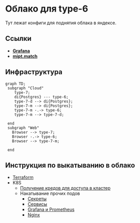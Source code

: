 # Облако для type-6

Тут лежат конфиги для поднятия облака в яндексе.

## Ссылки

* [**Grafana**](https://grafana-shlim-tech.ru/)
* [**mipt.match**](http://mipt-match.ru/)

## Инфраструктура

```mermaid
graph TD;
 subgraph "Cloud"
    type-7;
    di{Postgres} --- type-6;
    type-7-d --> di{Postgres};
    type-7-m --> di{Postgres};
    type-7-m -.-> type-6;
    type-7-m --> type-7-d;

 end
 subgraph "Web"
   Browser --> type-7;
   Browser -.-> type-6;
   Browser --> type-7-m;

 end
```

## Инструкция по выкатыванию в облако

* [Terraform](https://github.com/timattt/TypeSixCloud/tree/master/terraform)
* K8S
  * [Получение кредов для доступа в кластер](https://github.com/timattt/TypeSixCloud/tree/master/k8s/clusterCredentials)
  * Накатывание прочих подов
    * [Секреты](https://github.com/timattt/TypeSixCloud/tree/master/k8s/secrets)
    * [Сервисы](https://github.com/timattt/TypeSixCloud/tree/master/k8s/services)
    * [Grafana и Prometheus](https://github.com/timattt/TypeSixCloud/tree/master/k8s/grafanaAndPrometheus)
    * [Nginx](https://github.com/timattt/TypeSixCloud/tree/master/k8s/nginx)
